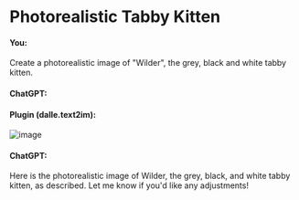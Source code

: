 # Photorealistic Tabby Kitten

#### You:
Create a photorealistic image of "Wilder", the grey, black and white tabby kitten. 

#### ChatGPT:


#### Plugin (dalle.text2im):
![image](file-service://file-WQdJSf3bHw8775XUAnyrSZ)

#### ChatGPT:
Here is the photorealistic image of Wilder, the grey, black, and white tabby kitten, as described. Let me know if you'd like any adjustments!
